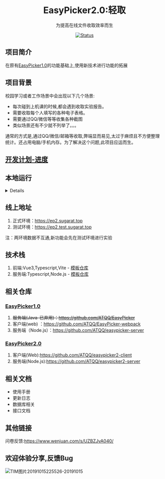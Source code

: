 # <h1 align="center">EasyPicker2.0:轻取</h1>

<p align="center">为提高在线文件收取效率而生</p>
<p align="center">
 	<a href="https://ep.sugarat.top">
		<img src="https://img.shields.io/badge/status-updating-success.svg"
			 alt="Status">
	</a>
</p>


## 项目简介

在原有[EasyPicker1.0](https://ep.sugarat.top)的功能基础上,使用新技术进行功能的拓展

## 项目背景
校园学习或者工作场景中会出现以下几个场景:
* 每次碰到上机课的时候,都会遇到收取实验报告。
* 需要收取每个人填写的各种电子表格。
* 需要通过QQ/微信等等收集各种截图
* 类似场景还有不少就不列举了。。。

通常的方式是,通过QQ/微信/邮箱等收取,弊端显而易见,太过于麻烦且不方便整理统计。还占用电脑/手机内存。为了解决这个问题,此项目应运而生。

## [开发计划-进度](plan.md)

## 本地运行
<details>

1. clone仓库到本地
```sh
git clone https://github.com/ATQQ/easypicker2-client.git
```
2. 安装依赖
```sh
yarn
```
3. 本地启动

```sh
yarn dev
```

4. 其它指令

|    名称    | 作用             |
| :--------: | :--------------- |
|    dev     | 本地启动服务     |
|   build    | 生产环境打包     |
| build:test | 测试环境打包     |
|   serve    | 预览本地构建产物 |
|    lint    | 代码格式化       |

</details>

## 线上地址
1. 正式环境：https://ep2.sugarat.top
2. 测试环境：https://ep2.test.sugarat.top

注：两环境数据不互通,新功能会先在测试环境进行实验

## 技术栈
1. 前端:Vue3,Typescript,Vite - [模板仓库](https://github.com/ATQQ/vite-vue3-template)
2. 服务端:Typescript,Node.js - [模板仓库](https://github.com/ATQQ/node-server)

## 相关仓库
### [EasyPicker1.0](https://ep.sugarat.top/)
1. ~~服务端(Java-已弃用)：https://github.com/ATQQ/EasyPicker~~
2. 客户端(web) ：https://github.com/ATQQ/EasyPicker-webpack
3. 服务端（Node.js）：https://github.com/ATQQ/easypicker-server

### [EasyPicker2.0](https://ep2.sugarat.top)
1. 客户端(Web):https://github.com/ATQQ/easypicker2-client
2. 服务端(Node.js):https://github.com/ATQQ/easypicker2-server

## 相关文档
* 使用手册
* 更新日志
* 数据库相关
* 接口文档
## 其他链接
问卷反馈:https://www.wenjuan.com/s/UZBZJvA040/
<!-- ## 扫码反馈

![图片](https://img.cdn.sugarat.top/mdImg/MTU5Njg5NTE3MTk1Nw==596895171957) -->
## 欢迎体验分享,反馈Bug

![TIM图片20191015225526-20191015](https://img.cdn.sugarat.top/TIM图片20191015225526-20191015.gif)